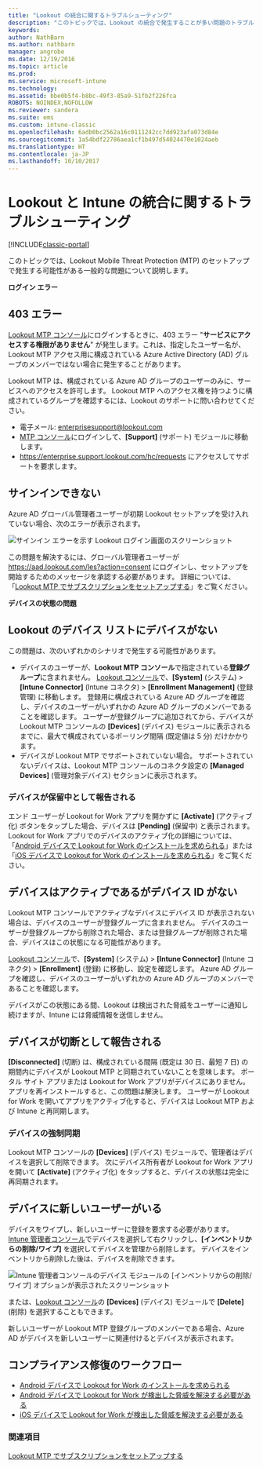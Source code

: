 ```yaml
---
title: "Lookout の統合に関するトラブルシューティング"
description: "このトピックでは、Lookout の統合で発生することが多い問題のトラブルシューティングについて説明します"
keywords: 
author: NathBarn
ms.author: nathbarn
manager: angrobe
ms.date: 12/19/2016
ms.topic: article
ms.prod: 
ms.service: microsoft-intune
ms.technology: 
ms.assetid: bbe0b5f4-b8bc-49f3-85a9-51fb2f226fca
ROBOTS: NOINDEX,NOFOLLOW
ms.reviewer: sandera
ms.suite: ems
ms.custom: intune-classic
ms.openlocfilehash: 6adb0bc2562a16c0111242cc7dd923afa073d84e
ms.sourcegitcommit: 1a54bdf22786aea1cf1b497d54024470e1024aeb
ms.translationtype: HT
ms.contentlocale: ja-JP
ms.lasthandoff: 10/10/2017
---
```

# <a name="troubleshoot-lookout-integration-with-intune"></a>Lookout と Intune の統合に関するトラブルシューティング

[!INCLUDE[classic-portal](../includes/classic-portal.md)]

このトピックでは、Lookout Mobile Threat Protection (MTP) のセットアップで発生する可能性がある一般的な問題について説明します。

**ログイン エラー**

## <a name="403-errors"></a>403 エラー
[Lookout MTP コンソール](https://aad.lookout.com)にログインするときに、403 エラー "**サービスにアクセスする権限がありません**" が発生します。これは、指定したユーザー名が、Lookout MTP アクセス用に構成されている Azure Active Directory (AD) グループのメンバーではない場合に発生することがあります。

Lookout MTP は、構成されている Azure AD グループのユーザーのみに、サービスへのアクセスを許可します。 Lookout MTP へのアクセス権を持つように構成されているグループを確認するには、Lookout のサポートに問い合わせてください。

* 電子メール: enterprisesupport@lookout.com
* [MTP コンソール](http://aad.lookout.com)にログインして、**[Support]** (サポート) モジュールに移動します。
* https://enterprise.support.lookout.com/hc/requests にアクセスしてサポートを要求します。

## <a name="unable-to-sign-in"></a>サインインできない
Azure AD グローバル管理者ユーザーが初期 Lookout セットアップを受け入れていない場合、次のエラーが表示されます。

![サインイン エラーを示す Lookout ログイン画面のスクリーンショット](../media/mtp/lookout-mtp-consent-not-accepted-error.png)

この問題を解決するには、グローバル管理者ユーザーが https://aad.lookout.com/les?action=consent にログインし、セットアップを開始するためのメッセージを承認する必要があります。 詳細については、「[Lookout MTP でサブスクリプションをセットアップする](../deploy-use/setup-your-lookout-mtd-subscription.md)」をご覧ください。

**デバイスの状態の問題**

## <a name="device-missing-from-lookout-device-list"></a>Lookout のデバイス リストにデバイスがない

この問題は、次のいずれかのシナリオで発生する可能性があります。
* デバイスのユーザーが、**Lookout MTP コンソール**で指定されている**登録グループ**に含まれません。  [Lookout コンソール](http://aad.lookout.com)で、**[System]** (システム) > **[Intune Connector]** (Intune コネクタ) > **[Enrollment Management]** (登録管理) に移動します。  登録用に構成されている Azure AD グループを確認し、デバイスのユーザーがいずれかの Azure AD グループのメンバーであることを確認します。  ユーザーが登録グループに追加されてから、デバイスが Lookout MTP コンソールの **[Devices]** (デバイス) モジュールに表示されるまでに、最大で構成されているポーリング間隔 (既定値は 5 分) だけかかります。
* デバイスが Lookout MTP でサポートされていない場合。  サポートされていないデバイスは、Lookout MTP コンソールのコネクタ設定の **[Managed Devices]** (管理対象デバイス) セクションに表示されます。

### <a name="device-reported-as-pending"></a>デバイスが**保留中**として報告される

エンド ユーザーが Lookout for Work アプリを開かずに **[Activate]** (アクティブ化) ボタンをタップした場合、デバイスは **[Pending]** (保留中) と表示されます。 Lookout for Work アプリでのデバイスのアクティブ化の詳細については、「[Android デバイスで Lookout for Work のインストールを求められる](http://docs.microsoft.com/intune-user-help/you-are-prompted-to-install-lookout-for-work-android)」または「[iOS デバイスで Lookout for Work のインストールを求められる](https://docs.microsoft.com/intune-user-help/you-are-prompted-to-install-lookout-for-work-ios)」をご覧ください。

## <a name="device-whos-active-but-has-no-device-id"></a>デバイスはアクティブであるがデバイス ID がない
Lookout MTP コンソールでアクティブなデバイスにデバイス ID が表示されない場合は、デバイスのユーザーが登録グループに含まれません。 デバイスのユーザーが登録グループから削除された場合、または登録グループが削除された場合、デバイスはこの状態になる可能性があります。

[Lookout コンソール](http://aad.lookout.com)で、**[System]** (システム) > **[Intune Connector]** (Intune コネクタ) > **[Enrollment]** (登録) に移動し、設定を確認します。  Azure AD グループを確認し、デバイスのユーザーがいずれかの Azure AD グループのメンバーであることを確認します。

デバイスがこの状態にある間、Lookout は検出された脅威をユーザーに通知し続けますが、Intune には脅威情報を送信しません。

## <a name="device-reported-as-disconnected"></a>デバイスが**切断**として報告される

**[Disconnected]** (切断) は、構成されている間隔 (既定は 30 日、最短 7 日) の期間内にデバイスが Lookout MTP と同期されていないことを意味します。 ポータル サイト アプリまたは Lookout for Work アプリがデバイスにありません。 アプリを再インストールすると、この問題は解決します。 ユーザーが Lookout for Work を開いてアプリをアクティブ化すると、デバイスは Lookout MTP および Intune と再同期します。

### <a name="forcing-a-device-sync"></a>デバイスの強制同期
Lookout MTP コンソールの **[Devices]** (デバイス) モジュールで、管理者はデバイスを選択して削除できます。   次にデバイス所有者が Lookout for Work アプリを開いて **[Activate]** (アクティブ化) をタップすると、デバイスの状態は完全に再同期されます。

## <a name="device-has-a-new-user"></a>デバイスに新しいユーザーがいる
デバイスをワイプし、新しいユーザーに登録を要求する必要があります。  [Intune 管理者コンソール](https://manage.microsoft.com)でデバイスを選択して右クリックし、**[インベントリからの削除/ワイプ]** を選択してデバイスを管理から削除します。 デバイスをインベントリから削除した後は、デバイスを削除できます。

![Intune 管理者コンソールのデバイス モジュールの [インベントリからの削除/ワイプ] オプションが表示されたスクリーンショット](../media/mtp/mtp-retire-device-intune-console.png)

または、[Lookout コンソール](http://aad.lookout.com)の **[Devices]** (デバイス) モジュールで **[Delete]** (削除) を選択することもできます。

新しいユーザーが Lookout MTP 登録グループのメンバーである場合、Azure AD がデバイスを新しいユーザーに関連付けるとデバイスが表示されます。

## <a name="compliance-remediation-workflows"></a>コンプライアンス修復のワークフロー
- [Android デバイスで Lookout for Work のインストールを求められる]( http://docs.microsoft.com/intune-user-help/you-are-prompted-to-install-lookout-for-work-android)
- [Android デバイスで Lookout for Work が検出した脅威を解決する必要がある](http://docs.microsoft.com/intune-user-help/you-need-to-resolve-a-threat-found-by-lookout-for-work-android)
- [iOS デバイスで Lookout for Work が検出した脅威を解決する必要がある](https://docs.microsoft.com/intune-user-help/you-need-to-resolve-a-threat-found-by-lookout-for-work-ios)


### <a name="see-also"></a>関連項目
[Lookout MTP でサブスクリプションをセットアップする](/intune-classic/deploy-use/set-up-your-subscription-with-lookout-mtp)
